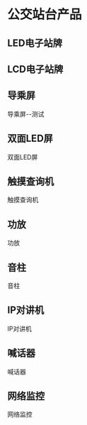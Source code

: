 # 公交站台产品


## LED电子站牌

<Product :products='leddzzp' />

## LCD电子站牌

<Product :products='lcddzzp' />

## 导乘屏	

导乘屏--测试


## 双面LED屏	

双面LED屏


## 触摸查询机	

触摸查询机


## 功放	

功放

## 音柱	

音柱

## IP对讲机	

IP对讲机

## 喊话器	

喊话器

## 网络监控	

网络监控


<script setup>

const leddzzp = [
    { name: 'TM5021-吊装式', src: '/产品列表/公交站台/LED/吊装式/TM5021/TM5021.png', link:'/产品列表/公交站台/LED/吊装式/TM5021/TM5021.html', date: '2018', stop: true  },
    { name: 'TM5028-吊装式', src: '/产品列表/公交站台/LED/吊装式/TM5028/TM5028.png', link:'/产品列表/公交站台/LED/吊装式/TM5028/TM5028.html', date: '2018', stop: true  },
    { name: 'TM5019-独立式', src: '/产品列表/公交站台/LED/独立式/TM5019/TM5019.png', link:'/产品列表/公交站台/LED/独立式/TM5019/TM5019.html', date: '2018', stop: true  },
    
]

const lcddzzp = [
    { name: 'TM5011-32寸', src: '/产品列表/公交站台/LCD/TM5011/TM5011.png', link:'/产品列表/公交站台/LCD/TM5011/TM5011.html', date: '2018', stop: true  },
    { name: 'TM5017-55寸', src: '/产品列表/公交站台/LCD/TM5017/TM5017.png', link:'/产品列表/公交站台/LCD/TM5017/TM5017.html', date: '2018', stop: true  },
    { name: 'TM5031-触控', src: '/产品列表/公交站台/LCD/TM5031/TM5031.png', link:'/产品列表/公交站台/LCD/TM5031/TM5031.html', date: '2018', stop: true  },
    
]
</script>
